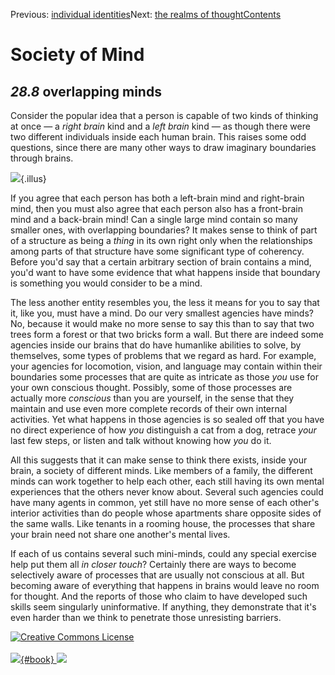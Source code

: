 <div class="chapnav">

<span class="prev">Previous: [individual
identities](./som-28.7.html)</span><span class="next">Next: [the realms
of thought](./som-29.html)</span><span
class="contents">[Contents](index.html)</span>
<div class="titlebar">

Society of Mind
===============

</div>

</div>

*28.8* overlapping minds
------------------------

Consider the popular idea that a person is capable of two kinds of
thinking at once — a *right brain* kind and a *left brain* kind — as
though there were two different individuals inside each human brain.
This raises some odd questions, since there are many other ways to draw
imaginary boundaries through brains.

![](./illus/ch28/28-3.png){.illus}

If you agree that each person has both a left-brain mind and right-brain
mind, then you must also agree that each person also has a front-brain
mind and a back-brain mind! Can a single large mind contain so many
smaller ones, with overlapping boundaries? It makes sense to think of
part of a structure as being a *thing* in its own right only when the
relationships among parts of that structure have some significant type
of coherency. Before you'd say that a certain arbitrary section of brain
contains a mind, you'd want to have some evidence that what happens
inside that boundary is something you would consider to be a mind.

The less another entity resembles you, the less it means for you to say
that it, like you, must have a mind. Do our very smallest agencies have
minds? No, because it would make no more sense to say this than to say
that two trees form a forest or that two bricks form a wall. But there
are indeed some agencies inside our brains that do have humanlike
abilities to solve, by themselves, some types of problems that we regard
as hard. For example, your agencies for locomotion, vision, and language
may contain within their boundaries some processes that are quite as
intricate as those *you* use for your own conscious thought. Possibly,
some of those processes are actually more *conscious* than you are
yourself, in the sense that they maintain and use even more complete
records of their own internal activities. Yet what happens in those
agencies is so sealed off that you have no direct experience of how
*you* distinguish a cat from a dog, retrace *your* last few steps, or
listen and talk without knowing how *you* do it.

All this suggests that it can make sense to think there exists, inside
your brain, a society of different minds. Like members of a family, the
different minds can work together to help each other, each still having
its own mental experiences that the others never know about. Several
such agencies could have many agents in common, yet still have no more
sense of each other's interior activities than do people whose
apartments share opposite sides of the same walls. Like tenants in a
rooming house, the processes that share your brain need not share one
another's mental lives.

If each of us contains several such mini-minds, could any special
exercise help put them all *in closer touch*? Certainly there are ways
to become selectively aware of processes that are usually not conscious
at all. But becoming aware of everything that happens in brains would
leave no room for thought. And the reports of those who claim to have
developed such skills seem singularly uninformative. If anything, they
demonstrate that it's even harder than we think to penetrate those
unresisting barriers.

<div class="footer">

[![Creative Commons
License](http://i.creativecommons.org/l/by-nc-sa/3.0/80x15.png)](http://creativecommons.org/licenses/by-nc-sa/3.0/deed.en_US)\
\
[![](./images/som_book.jpeg){#book}
![](./images/a_logo_17.gif)](http://www.amazon.com/gp/product/0671657135?ie=UTF8&camp=1789&creativeASIN=0671657135&linkCode=xm2&tag=marvinminsky)

</div>
